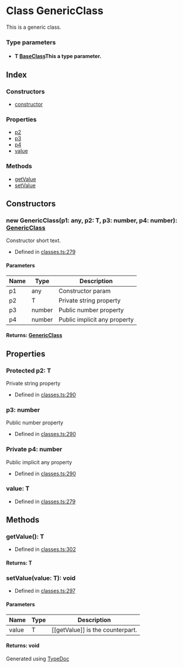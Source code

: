 # Class GenericClass<T>
This is a generic class.

### Type parameters

* #### T [BaseClass](_classes_.baseclass.md)This a type parameter.

## Index

### Constructors
* [constructor](_classes_.genericclass.md#constructor)

### Properties
* [p2](_classes_.genericclass.md#p2)
* [p3](_classes_.genericclass.md#p3)
* [p4](_classes_.genericclass.md#p4)
* [value](_classes_.genericclass.md#value)

### Methods
* [getValue](_classes_.genericclass.md#getvalue)
* [setValue](_classes_.genericclass.md#setvalue)

## Constructors

### new GenericClass(p1: any, p2: T, p3: number, p4: number): [GenericClass](_classes_.genericclass.md)
Constructor short text.  
* Defined in [classes.ts:279](https://github.com/kimamula/typedoc/blob/HEAD/examples/basic/src/classes.ts#L279)


#### Parameters

| Name | Type | Description |
| ---- | ---- | ---- |
| p1 | any| Constructor param |
| p2 | T| Private string property |
| p3 | number| Public number property |
| p4 | number| Public implicit any property |

#### Returns: [GenericClass](_classes_.genericclass.md)

## Properties

### Protected p2: T
Private string property
* Defined in [classes.ts:290](https://github.com/kimamula/typedoc/blob/HEAD/examples/basic/src/classes.ts#L290)


### p3: number
Public number property
* Defined in [classes.ts:290](https://github.com/kimamula/typedoc/blob/HEAD/examples/basic/src/classes.ts#L290)


### Private p4: number
Public implicit any property
* Defined in [classes.ts:290](https://github.com/kimamula/typedoc/blob/HEAD/examples/basic/src/classes.ts#L290)


### value: T

* Defined in [classes.ts:279](https://github.com/kimamula/typedoc/blob/HEAD/examples/basic/src/classes.ts#L279)


## Methods

### getValue(): T
  
* Defined in [classes.ts:302](https://github.com/kimamula/typedoc/blob/HEAD/examples/basic/src/classes.ts#L302)

#### Returns: T

### setValue(value: T): void
  
* Defined in [classes.ts:297](https://github.com/kimamula/typedoc/blob/HEAD/examples/basic/src/classes.ts#L297)


#### Parameters

| Name | Type | Description |
| ---- | ---- | ---- |
| value | T| [[getValue]] is the counterpart. |

#### Returns: void


Generated using [TypeDoc](http://typedoc.io)

